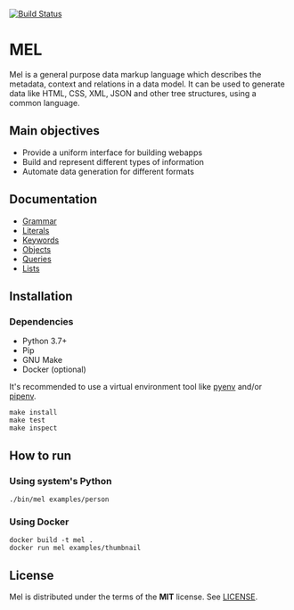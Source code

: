 [![Build Status](https://travis-ci.org/hacktoon/mel.svg?branch=master)](https://travis-ci.org/hacktoon/mel)

# MEL

Mel is a general purpose data markup language which describes the metadata, context and relations in a data model. It can be used to generate data like HTML, CSS, XML, JSON and other tree structures, using a common language.


## Main objectives
 * Provide a uniform interface for building webapps
 * Build and represent different types of information
 * Automate data generation for different formats


## Documentation

 * [Grammar](docs/grammar.md)
 * [Literals](docs/literals.md)
 * [Keywords](docs/keywords.md)
 * [Objects](docs/objects.md)
 * [Queries](docs/queries.md)
 * [Lists](docs/lists.md)


## Installation

### Dependencies

 * Python 3.7+
 * Pip
 * GNU Make
 * Docker (optional)

It's recommended to use a virtual environment tool like [pyenv](https://github.com/pyenv/pyenv) and/or [pipenv](https://github.com/pypa/pipenv).

```
make install
make test
make inspect
```

## How to run

### Using system's Python

```
./bin/mel examples/person
```

### Using Docker

```
docker build -t mel .
docker run mel examples/thumbnail
```


## License

Mel is distributed under the terms of the **MIT** license. See [LICENSE](LICENSE.md).
